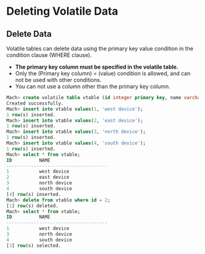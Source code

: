 # Deleting Volatile Data

##  Delete Data

Volatile tables can delete data using the primary key value condition in the condition clause (WHERE clause).

* **The primary key column must be specified in the volatile table.**
* Only the (Primary key column) = (value) condition is allowed, and can not be used with other conditions.
* You can not use a column other than the primary key column.

```sql
Mach> create volatile table vtable (id integer primary key, name varchar(20));
Created successfully.
Mach> insert into vtable values(1, 'west device');
1 row(s) inserted.
Mach> insert into vtable values(2, 'east device');
1 row(s) inserted.
Mach> insert into vtable values(3, 'north device');
1 row(s) inserted.
Mach> insert into vtable values(4, 'south device');
1 row(s) inserted.
Mach> select * from vtable;
ID          NAME                 
-------------------------------------
1           west device          
2           east device          
3           north device         
4           south device         
[4] row(s) inserted.
Mach> delete from vtable where id = 2;
[1] row(s) deleted.
Mach> select * from vtable;
ID          NAME                 
-------------------------------------
1           west device          
3           north device         
4           south device         
[3] row(s) selected.
```
